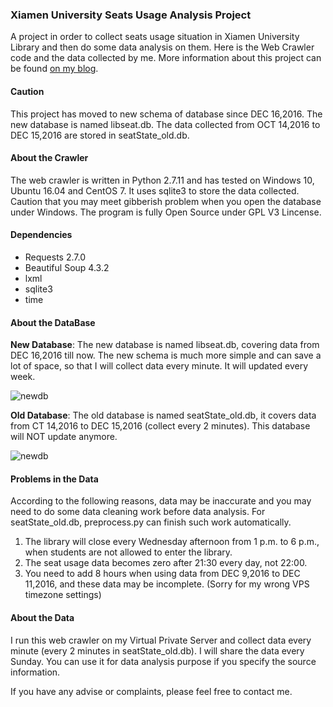 
### Xiamen University Seats Usage Analysis Project

A project in order to collect seats usage situation in Xiamen University Library and then do some data analysis on them. Here is the Web Crawler code and the data collected by me. More information about this project can be found [on my blog].

[on my blog]:https://smartjinyu.com/datamining/2016/10/12/XMU_Lib_Seats.html

#### Caution

This project has moved to new schema of database since DEC 16,2016. The new database is named libseat.db. The data collected from OCT 14,2016 to DEC 15,2016 are stored in seatState_old.db.

#### About the Crawler

The web crawler is written in Python 2.7.11 and has tested on Windows 10, Ubuntu 16.04 and CentOS 7. It uses sqlite3 to store the data collected. Caution that you may meet gibberish problem when you open the database under Windows. The program is fully Open Source under GPL V3 Lincense.

#### Dependencies
 - Requests 2.7.0
 - Beautiful Soup 4.3.2
 - lxml 
 - sqlite3
 - time

#### About the DataBase

**New Database**: The new database is named libseat.db, covering data from DEC 16,2016 till now. The new schema is much more simple and can save a lot of space, so that I will collect data every minute. It will updated every week.

![newdb](https://smartjinyu.com/img/2016-10-12/libseat.png)


**Old Database**: The old database is named seatState_old.db, it covers data from CT 14,2016 to DEC 15,2016 (collect every 2 minutes). This database will NOT update anymore.

![newdb](https://smartjinyu.com/img/2016-10-12/seatState.png)

#### Problems in the Data

According to the following reasons, data may be inaccurate and you may need to do some data cleaning work before data analysis. For seatState_old.db, preprocess.py can finish such work automatically.
1. The library will close every Wednesday afternoon from 1 p.m. to 6 p.m., when students are not allowed to enter the library.
2. The seat usage data becomes zero after 21:30 every day, not 22:00.
3. You need to add 8 hours when using data from DEC 9,2016 to DEC 11,2016, and these data may be incomplete. (Sorry for my wrong VPS timezone settings)


#### About the Data

I run this web crawler on my Virtual Private Server and collect data every minute (every 2 minutes in seatState_old.db). I will share the data every Sunday. You can use it for data analysis purpose if you specify the source information. 


If you have any advise or complaints, please feel free to contact me.